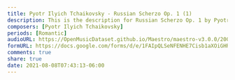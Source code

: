 ```yaml
---
title: Pyotr Ilyich Tchaikovsky - Russian Scherzo Op. 1 (1)
description: This is the description for Russian Scherzo Op. 1 by Pyotr Ilyich Tchaikovsky
composers: [Pyotr Ilyich Tchaikovsky]
periods: [Romantic]
audioURL: https://OpenMusicDataset.github.io/Maestro/maestro-v3.0.0/2008/MIDI-Unprocessed_09_R1_2008_01-05_ORIG_MID--AUDIO_09_R1_2008_wav--5.midi
formURL: https://docs.google.com/forms/d/e/1FAIpQLSeNFENHE7Cisb1aXOiGHRrPhtN1QOY0wlOnh8kvhgYQBvduGw/viewform
comments: true
share: true
date: 2021-08-08T07:43:13-06:00
---
```

